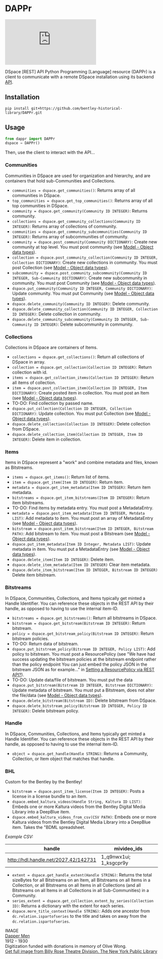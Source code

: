 # DAPPr

![Dapper men](https://images.nypl.org/index.php?id=5205109&t=w)

DSpace [REST] API Python Programming [Language] resource (DAPPr) is a client to communicate with a remote DSpace installation using its backend [API](https://wiki.duraspace.org/display/DSDOC5x/REST+API).

## Installation

`pip install git+https://github.com/bentley-historical-library/DAPPr.git`

## Usage

```python
from dappr import DAPPr
dspace = DAPPr()
```

Then, use the client to interact with the API...

### Communities

Communities in DSpace are used for organization and hierarchy, and are containers that hold sub-Communities and Collections.

  * `communities = dspace.get_communities()`: Returns array of all communities in DSpace.
  * `top_communities = dspace.get_top_communities()`: Returns array of all top communities in DSpace.
  * `community = dspace.get_community(Community ID INTEGER)`: Returns community.
  * `collections = dspace.get_community_collections(Community ID INTEGER)`: Returns array of collections of community.
  * `communities = dspace.get_community_subcommunities(Community ID INTEGER)`: Returns array of subcommunities of community.
  * `community = dspace.post_community(Community DICTIONARY)`: Create new community at top level. You must post community (see [Model - Object data types](https://wiki.duraspace.org/display/DSDOC5x/REST+API#RESTAPI-Model-Objectdatatypes)).
  * `collection = dspace.post_community_collection(Community ID INTEGER, Collection DICTIONARY)`: Create new collections in community. You must post Collection (see [Model - Object data types](https://wiki.duraspace.org/display/DSDOC5x/REST+API#RESTAPI-Model-Objectdatatypes)).
  * `subcommunity = dspace.post_community_subcommunity(Community ID INTEGER, Sub-Community DICTIONARY)`: Create new subcommunity in community. You must post Community (see [Model - Object data types](https://wiki.duraspace.org/display/DSDOC5x/REST+API#RESTAPI-Model-Objectdatatypes)).
  * `dspace.put_community(Community ID INTEGER, Community DICTIONARY)`: Update community. You must put Community (see [Model - Object data types](https://wiki.duraspace.org/display/DSDOC5x/REST+API#RESTAPI-Model-Objectdatatypes)).
  * `dspace.delete_community(Community ID INTEGER)`: Delete community.
  * `dspace.delete_community_collection(Community ID INTEGER, Collection ID INTEGER)`: Delete collection in community.
  * `dspace.delete_community_subcommunity(Community ID INTEGER, Sub-Community ID INTEGER)`: Delete subcommunity in community.

### Collections

Collections in DSpace are containers of Items.

  * `collections = dspace.get_collections()`: Return all collections of DSpace in array.
  * `collection = dspace.get_collection(Collection ID INTEGER)`: Return collection with id.
  * `items = dspace.get_collection_items(Collection ID INTEGER)`: Return all items of collection.
  * `item = dspace.post_collection_item(Collection ID INTEGER, Item DICTIONARY)`: Create posted item in collection. You must post an Item (see [Model - Object data types](https://wiki.duraspace.org/display/DSDOC5x/REST+API#RESTAPI-Model-Objectdatatypes)).
  * TO-DO: Find collection by passed name.
  * `dspace.put_collection(Collection ID INTEGER, Collection DICTIONARY)`: Update collection. You must put Collection (see [Model - Object data types](https://wiki.duraspace.org/display/DSDOC5x/REST+API#RESTAPI-Model-Objectdatatypes)).
  * `dspace.delete_collection(Collection ID INTEGER)`: Delete collection from DSpace.
  * `dspace.delete_collection_item(Collection ID INTEGER, Item ID INTEGER)`: Delete item in collection.

### Items

Items in DSpace represent a "work" and combine metadata and files, known as Bitstreams.

  * `items = dspace.get_items()`: Return list of items.
  * `item = dspace.get_item(Item ID INTEGER)`: Return item.
  * `metadata = dspace.get_item_metadata(Item ID INTEGER)`: Return item metadata.
  * `bitstreams = dspace.get_item_bitstreams(Item ID INTEGER)`: Return item bitstreams.
  * TO-DO: Find items by metadata entry. You must post a MetadataEntry.
  * `metadata = dspace.post_item_metadata(Item ID INTEGER, Metdata LIST)`: Add metadata to item. You must post an array of MetadataEntry (see [Model - Object data types](https://wiki.duraspace.org/display/DSDOC5x/REST+API#RESTAPI-Model-Objectdatatypes)).
  * `bitstream = dspace.post_item_bitstream(Item ID INTEGER, Bitstream PATH)`: Add bitstream to item. You must post a Bitstream (see [Model - Object data types](https://wiki.duraspace.org/display/DSDOC5x/REST+API#RESTAPI-Model-Objectdatatypes)).
  * `dspace.put_item_metadata(Item ID Integer, Metadata LIST)`: Update metadata in item. You must put a MetadataEntry (see [Model - Object data types](https://wiki.duraspace.org/display/DSDOC5x/REST+API#RESTAPI-Model-Objectdatatypes)).
  * `dspace.delete_item(Item ID INTEGER)`: Delete item.
  * `dspace.delete_item_metadata(Item ID INTEGER)` Clear item metadata.
  * `dspace.delete_item_bitstream(Item ID INTEGER, Bitstream ID INTEGER)` Delete item bitstream.
  
### Bitstreams

In DSpace, Communities, Collections, and Items typically get minted a Handle Identifier. You can reference these objects in the REST API by their handle, as opposed to having to use the internal item-ID.

  * `bitstreams = dspace.get_bitstreams()`: Return all bitstreams in DSpace.
  * `bitstream = dspace.get_bitstream(Bitstream ID INTEGER)`: Return bitstream.
  * `policy = dspace.get_bitstream_policy(Bitstream ID INTEGER)`: Return bitstream policies.
  * TO-DO: Return data of bitstream.
  * `dspace.put_bitstream_policy(Bitsream ID INTEGER, Policy LIST)`: Add policy to bitstream. You must post a ResourcePolicy (see "We have had success updating the bitstream policies at the bitstream endpoint rather than the policy endpoint You can just embed the policy JSON in the bitstream JSON as for example..." in [Setting a ResourcePolicy via REST API?](https://groups.google.com/forum/#!topic/dspace-tech/5uPhsbNkWek)).
  * TO-DO: Update data/file of bitstream. You must put the data
  * `dspace.put_bitstream(Bitstream ID INTEGER, Bitstream DICTIONARY)`: Update metadata of bitstream. You must put a Bitstream, does not alter the file/data (see [Model - Object data types](https://wiki.duraspace.org/display/DSDOC5x/REST+API#RESTAPI-Model-Objectdatatypes)).
  * `dspace.delete_bitstream(Bitstream ID)`: Delete bitstream from DSpace.
  * `dspace.delete_bitstream_policy(Bitstream ID INTEGER, Policy ID INTEGER)`: Delete bitstream policy.

### Handle

In DSpace, Communities, Collections, and Items typically get minted a Handle Identifier. You can reference these objects in the REST API by their handle, as opposed to having to use the internal item-ID.

  * `object = dspace.get_handle(Handle STRING)`: Returns a Community, Collection, or Item object that matches that handle.
  
### BHL

Custom for the Bentley by the Bentley!

  * `bitstream = dspace.post_item_license(Item ID INTEGER)`: Posts a license in a license bundle to an item.
  * `dspace.embed_kaltura_videos(Handle String, Kaltura ID LIST)`: Embeds one or more Kaltura videos from the Bentley Digital Media Library into a DeepBlue item.
  * `dspace.embed_kaltura_videos_from_csv(CSV PATH)`: Embeds one or more Kaltura videos from the Bentley Digital Media Library into a DeepBlue item. Takes the "BDML spreadsheet.
  
_Example CSV:_

handle | mivideo_ids
--- | ---
http://hdl.handle.net/2027.42/142731 | 1_q9nwx1ui; 1_ksgcpr9y
  
  * `extent = dspace.get_handle_extent(Handle STRING)`: Returns the total sizeBytes for all Bitstreams on an Item, all Bitstreams on all Items in a Collection, or all Bitstreams on all Items in all Collections (and all Bitstreams on all Items in all Collections in all Sub-Communities) in a Community.
  * `series_extent = dspace.get_collection_extent_by_series(Collection ID)`: Returns a dictionary with the extent for each series.
  * `dspace.more_title_context(Handle STRING)`: Adds one ancestor from `dc.relation.ispartofseries` to the title and takes on away from the `dc.relation.ispartofseries`. 

IMAGE  
[Dapper Men](https://dp.la/item/12e5d867c20e7d9c9824e06aa08f39aa?back_uri=https%3A%2F%2Fdp.la%2Fsearch%3Futf8%3D%25E2%259C%2593%26q%3Ddapper&next=4&previous=2)  
1912 - 1930  
Digitization funded with donations in memory of Olive Wong.  
[Get full image from Billy Rose Theatre Division. The New York Public Library](http://digitalcollections.nypl.org/items/169c51b0-3f63-0131-7ec5-58d385a7bbd0)
